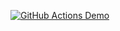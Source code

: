 
[![GitHub Actions Demo](https://github.com/mokainos/actions/actions/workflows/test.yml/badge.svg)](https://github.com/mokainos/actions/actions/workflows/test.yml)
